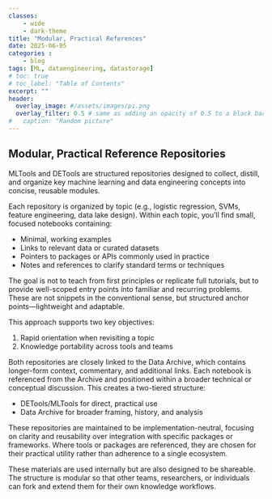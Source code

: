 ```yaml
---
classes: 
    - wide
    - dark-theme
title: "Modular, Practical References"
date: 2025-06-05
categories :
    - blog
tags: [ML, dataengineering, datastorage]
# toc: true
# toc_label: "Table of Contents"
excerpt: ""
header:
  overlay_image: #/assets/images/pi.png
  overlay_filter: 0.5 # same as adding an opacity of 0.5 to a black background
#   caption: "Random picture"
---
```


## Modular, Practical Reference Repositories

MLTools and DETools are structured repositories designed to collect, distill, and organize key machine learning and data engineering concepts into concise, reusable modules.

Each repository is organized by topic (e.g., logistic regression, SVMs, feature engineering, data lake design). Within each topic, you’ll find small, focused notebooks containing:

* Minimal, working examples
* Links to relevant data or curated datasets
* Pointers to packages or APIs commonly used in practice
* Notes and references to clarify standard terms or techniques

The goal is not to teach from first principles or replicate full tutorials, but to provide well-scoped entry points into familiar and recurring problems. These are not snippets in the conventional sense, but structured anchor points—lightweight and adaptable.

This approach supports two key objectives:

1. Rapid orientation when revisiting a topic
2. Knowledge portability across tools and teams

Both repositories are closely linked to the Data Archive, which contains longer-form context, commentary, and additional links. Each notebook is referenced from the Archive and positioned within a broader technical or conceptual discussion. This creates a two-tiered structure:

* DETools/MLTools for direct, practical use
* Data Archive for broader framing, history, and analysis

These repositories are maintained to be implementation-neutral, focusing on clarity and reusability over integration with specific packages or frameworks. Where tools or packages are referenced, they are chosen for their practical utility rather than adherence to a single ecosystem.

These materials are used internally but are also designed to be shareable. The structure is modular so that other teams, researchers, or individuals can fork and extend them for their own knowledge workflows.


